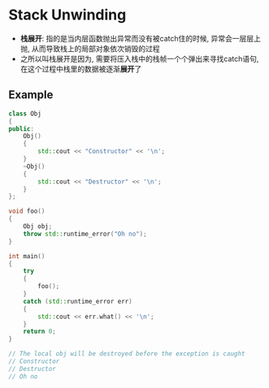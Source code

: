 # Stack Unwinding
* **栈展开**: 指的是当内层函数抛出异常而没有被catch住的时候, 异常会一层层上抛, 从而导致栈上的局部对象依次销毁的过程
* 之所以叫栈展开是因为, 需要将压入栈中的栈帧一个个弹出来寻找catch语句, 在这个过程中栈里的数据被逐渐**展开**了

## Example
```cpp
class Obj
{
public:
    Obj()
    {
        std::cout << "Constructor" << '\n';
    }
    ~Obj()
    {
        std::cout << "Destructor" << '\n';
    }
};

void foo()
{
    Obj obj;
    throw std::runtime_error("Oh no");
}

int main()
{
    try
    {
        foo();
    }
    catch (std::runtime_error err)
    {
        std::cout << err.what() << '\n';
    }
    return 0;
}

// The local obj will be destroyed before the exception is caught
// Constructor
// Destructor
// Oh no
```
